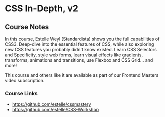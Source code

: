 # CSS In-Depth, v2
## Course Notes

In this course, Estelle Weyl (Standardista) shows you the full capabilities of CSS3. Deep-dive into the essential features of CSS, while also exploring new CSS features you probably didn't know existed. Learn CSS Selectors and Specificity, style web forms, learn visual effects like gradients, transforms, animations and transitions, use Flexbox and CSS Grid... and more!

This course and others like it are available as part of our Frontend Masters video subscription.


### Course Links
- https://github.com/estelle/cssmastery
- https://github.com/estelle/CSS-Workshop
